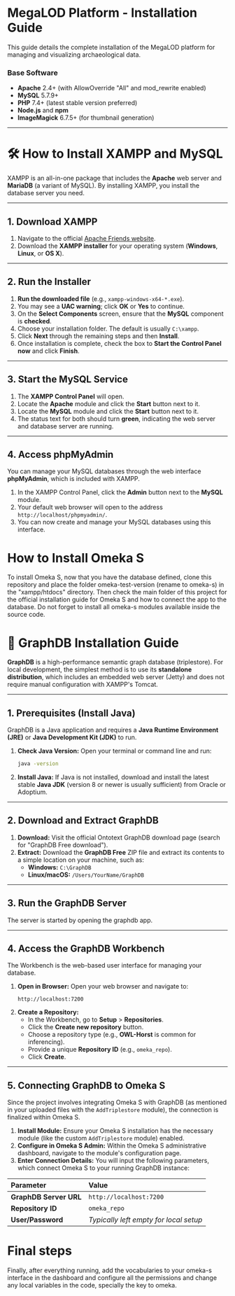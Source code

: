 # MegaLOD Platform - Installation Guide

This guide details the complete installation of the MegaLOD platform for managing and visualizing archaeological data.

### Base Software
- **Apache** 2.4+ (with AllowOverride "All" and mod_rewrite enabled)
- **MySQL** 5.7.9+
- **PHP** 7.4+ (latest stable version preferred)
- **Node.js** and **npm**
- **ImageMagick** 6.7.5+ (for thumbnail generation)

---

# 🛠️ How to Install XAMPP and MySQL

XAMPP is an all-in-one package that includes the **Apache** web server and **MariaDB** (a variant of MySQL). By installing XAMPP, you install the database server you need.

---

## 1. Download XAMPP

1.  Navigate to the official [Apache Friends website](https://www.apachefriends.org/download.html).
2.  Download the **XAMPP installer** for your operating system (**Windows**, **Linux**, or **OS X**).

---

## 2. Run the Installer

1.  **Run the downloaded file** (e.g., `xampp-windows-x64-*.exe`).
2.  You may see a **UAC warning**; click **OK** or **Yes** to continue.
3.  On the **Select Components** screen, ensure that the **MySQL** component is **checked**.
4.  Choose your installation folder. The default is usually `C:\xampp`.
5.  Click **Next** through the remaining steps and then **Install**.
6.  Once installation is complete, check the box to **Start the Control Panel now** and click **Finish**.

---

## 3. Start the MySQL Service

1.  The **XAMPP Control Panel** will open.
2.  Locate the **Apache** module and click the **Start** button next to it.
3.  Locate the **MySQL** module and click the **Start** button next to it.
4.  The status text for both should turn **green**, indicating the web server and database server are running.

---

## 4. Access phpMyAdmin

You can manage your MySQL databases through the web interface **phpMyAdmin**, which is included with XAMPP.

1.  In the XAMPP Control Panel, click the **Admin** button next to the **MySQL** module.
2.  Your default web browser will open to the address `http://localhost/phpmyadmin/`.
3.  You can now create and manage your MySQL databases using this interface.

# How to Install Omeka S

To install Omeka S, now that you have the database defined, clone this repository and place the folder omeka-test-version (rename to omeka-s) in the "xampp/htdocs" directory. Then check the main folder of this project for the official installation guide for Omeka S and how to connect the app to the database. Do not forget to install all omeka-s modules available inside the source code.

# 🐘 GraphDB Installation Guide

**GraphDB** is a high-performance semantic graph database (triplestore). For local development, the simplest method is to use its **standalone distribution**, which includes an embedded web server (Jetty) and does not require manual configuration with XAMPP's Tomcat.

---

## 1. Prerequisites (Install Java)

GraphDB is a Java application and requires a **Java Runtime Environment (JRE)** or **Java Development Kit (JDK)** to run.

1.  **Check Java Version:** Open your terminal or command line and run:
    ```bash
    java -version
    ```
2.  **Install Java:** If Java is not installed, download and install the latest stable **Java JDK** (version 8 or newer is usually sufficient) from Oracle or Adoptium.

---

## 2. Download and Extract GraphDB

1.  **Download:** Visit the official Ontotext GraphDB download page (search for "GraphDB Free download").
2.  **Extract:** Download the **GraphDB Free** ZIP file and extract its contents to a simple location on your machine, such as:
    * **Windows:** `C:\GraphDB`
    * **Linux/macOS:** `/Users/YourName/GraphDB`

---

## 3. Run the GraphDB Server

The server is started by opening the graphdb app.

---

## 4. Access the GraphDB Workbench

The Workbench is the web-based user interface for managing your database.

1.  **Open in Browser:** Open your web browser and navigate to:
    ```
    http://localhost:7200
    ```
2.  **Create a Repository:**
    * In the Workbench, go to **Setup** > **Repositories**.
    * Click the **Create new repository** button.
    * Choose a repository type (e.g., **OWL-Horst** is common for inferencing).
    * Provide a unique **Repository ID** (e.g., `omeka_repo`).
    * Click **Create**.

---

## 5. Connecting GraphDB to Omeka S

Since the project involves integrating Omeka S with GraphDB (as mentioned in your uploaded files with the `AddTriplestore` module), the connection is finalized within Omeka S.

1.  **Install Module:** Ensure your Omeka S installation has the necessary module (like the custom `AddTriplestore` module) enabled.
2.  **Configure in Omeka S Admin:** Within the Omeka S administrative dashboard, navigate to the module's configuration page.
3.  **Enter Connection Details:** You will input the following parameters, which connect Omeka S to your running GraphDB instance:

| Parameter | Value |
| :--- | :--- |
| **GraphDB Server URL** | `http://localhost:7200` |
| **Repository ID** | `omeka_repo` | (Or whatever ID you chose in Step 4) |
| **User/Password** | *Typically left empty for local setup* | (Unless you secured your GraphDB instance) |


# Final steps

Finally, after everything running, add the vocabularies to your omeka-s interface in the dashboard and configure all the permissions and change any local variables in the code, specially the key to omeka.

